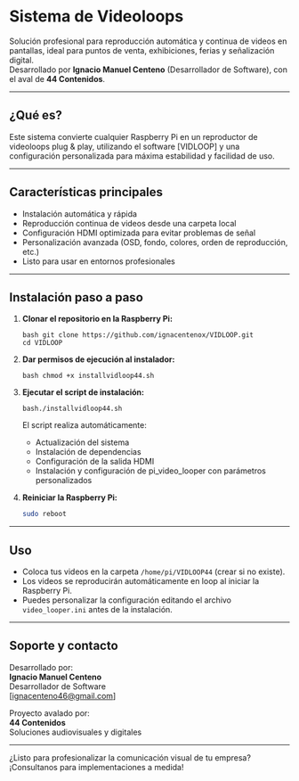 # Sistema de Videoloops

Solución profesional para reproducción automática y continua de videos en pantallas, ideal para puntos de venta, exhibiciones, ferias y señalización digital.  
Desarrollado por **Ignacio Manuel Centeno** (Desarrollador de Software), con el aval de **44 Contenidos**.

---

## ¿Qué es?

Este sistema convierte cualquier Raspberry Pi en un reproductor de videoloops plug & play, utilizando el software [VIDLOOP] y una configuración personalizada para máxima estabilidad y facilidad de uso.

---

## Características principales

- Instalación automática y rápida
- Reproducción continua de videos desde una carpeta local
- Configuración HDMI optimizada para evitar problemas de señal
- Personalización avanzada (OSD, fondo, colores, orden de reproducción, etc.)
- Listo para usar en entornos profesionales

---

## Instalación paso a paso

1. **Clonar el repositorio en la Raspberry Pi:**
   ```
   bash git clone https://github.com/ignacentenox/VIDLOOP.git
   cd VIDLOOP
   ```

2. **Dar permisos de ejecución al instalador:**
   ```
   bash chmod +x installvidloop44.sh
   
   ```

3. **Ejecutar el script de instalación:**
   ```
   bash./installvidloop44.sh
   
   ```

   El script realiza automáticamente:
   - Actualización del sistema
   - Instalación de dependencias
   - Configuración de la salida HDMI
   - Instalación y configuración de pi_video_looper con parámetros personalizados

4. **Reiniciar la Raspberry Pi:**
   ```bash
   sudo reboot
   ```

---

## Uso

- Coloca tus videos en la carpeta `/home/pi/VIDLOOP44` (crear si no existe).
- Los videos se reproducirán automáticamente en loop al iniciar la Raspberry Pi.
- Puedes personalizar la configuración editando el archivo `video_looper.ini` antes de la instalación.

---

## Soporte y contacto

Desarrollado por:  
**Ignacio Manuel Centeno**  
Desarrollador de Software  
[ignacenteno46@gmail.com]

Proyecto avalado por:  
**44 Contenidos**  
Soluciones audiovisuales y digitales

---

¿Listo para profesionalizar la comunicación visual de tu empresa?  
¡Consultanos para implementaciones a medida!
